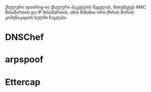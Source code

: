 ქსელური spoofing-ია ქსელური პაკეტების შეცვლას, მითუმეტეს MAC მისამართის და IP მისამართის.
ამის მიზანია ორი მხრის შორის კომუნიკაციის ხელში ჩაგდება.

# DNSChef

# arpspoof

# Ettercap

